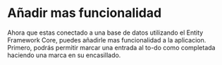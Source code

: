 # Añadir mas funcionalidad
Ahora que estas conectado a una base de datos utilizando el Entity Framework Core, puedes añadirle mas funcionalidad a la aplicacion. Primero, podrás permitir marcar una entrada al to-do como completada haciendo una marca en su encasillado.
